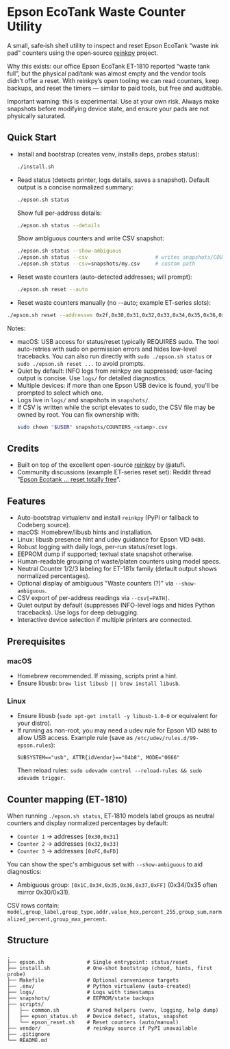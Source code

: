 # Epson EcoTank Waste Counter Utility

A small, safe‑ish shell utility to inspect and reset Epson EcoTank “waste ink pad” counters using the open‑source
[reinkpy](https://codeberg.org/atufi/reinkpy) project.

Why this exists: our office Epson EcoTank ET-1810 reported “waste tank full”, but the physical pad/tank was almost
empty and the vendor tools didn’t offer a reset. With reinkpy’s open tooling we can read counters, keep backups,
and reset the timers — similar to paid tools, but free and auditable.

Important warning: this is experimental. Use at your own risk. Always make snapshots before modifying device state,
and ensure your pads are not physically saturated.

## Quick Start 

- Install and bootstrap (creates venv, installs deps, probes status):
  ```bash
  ./install.sh
  ```
- Read status (detects printer, logs details, saves a snapshot). Default output is a concise normalized summary:
  ```bash
  ./epson.sh status
  ```
  Show full per-address details:
  ```bash
  ./epson.sh status --details
  ```
  Show ambiguous counters and write CSV snapshot:
  ```bash
  ./epson.sh status --show-ambiguous
  ./epson.sh status --csv                      # writes snapshots/COUNTERS_<stamp>.csv
  ./epson.sh status --csv=snapshots/my.csv     # custom path
  ```
- Reset waste counters (auto-detected addresses; will prompt):
  ```bash
  ./epson.sh reset --auto
  ```
 - Reset waste counters manually (no --auto; example ET-series slots):
  ```bash
  ./epson.sh reset --addresses 0x2f,0x30,0x31,0x32,0x33,0x34,0x35,0x36,0x37 --yes
  ```

Notes:
- macOS: USB access for status/reset typically REQUIRES sudo. The tool auto-retries with sudo on permission errors and hides low-level tracebacks. You can also run directly with `sudo ./epson.sh status` or `sudo ./epson.sh reset ...` to avoid prompts.
- Quiet by default: INFO logs from reinkpy are suppressed; user-facing output is concise. Use `logs/` for detailed diagnostics.
- Multiple devices: if more than one Epson USB device is found, you'll be prompted to select which one.
- Logs live in `logs/` and snapshots in `snapshots/`.
- If CSV is written while the script elevates to sudo, the CSV file may be owned by root. You can fix ownership with:
  ```bash
  sudo chown "$USER" snapshots/COUNTERS_<stamp>.csv
  ```

## Credits
- Built on top of the excellent open-source [reinkpy](https://codeberg.org/atufi/reinkpy) by @atufi.
- Community discussions (example ET-series reset set): Reddit thread “[Epson Ecotank ... reset totally free](https://www.reddit.com/r/printers/comments/18s9cfi/epson_ecotank_epson_et2720_ink_pad_reset_totally/)”.
 
 

## Features
- Auto-bootstrap virtualenv and install `reinkpy` (PyPI or fallback to Codeberg source).
- macOS: Homebrew/libusb hints and installation.
- Linux: libusb presence hint and udev guidance for Epson VID `04B8`.
- Robust logging with daily logs, per-run status/reset logs.
- EEPROM dump if supported; textual state snapshot otherwise.
- Human-readable grouping of waste/platen counters using model specs.
- Neutral Counter 1/2/3 labeling for ET-181x family (default output shows normalized percentages).
- Optional display of ambiguous "Waste counters (?)" via `--show-ambiguous`.
- CSV export of per-address readings via `--csv[=PATH]`.
 - Quiet output by default (suppresses INFO-level logs and hides Python tracebacks). Use logs for deep debugging.
 - Interactive device selection if multiple printers are connected.

## Prerequisites
### macOS
- Homebrew recommended. If missing, scripts print a hint.
- Ensure libusb: `brew list libusb || brew install libusb`.

### Linux
- Ensure libusb (`sudo apt-get install -y libusb-1.0-0` or equivalent for your distro).
- If running as non-root, you may need a udev rule for Epson VID `04B8` to allow USB access. Example rule (save as `/etc/udev/rules.d/99-epson.rules`):
  ```
  SUBSYSTEM=="usb", ATTR{idVendor}=="04b8", MODE="0666"
  ```
  Then reload rules: `sudo udevadm control --reload-rules && sudo udevadm trigger`.

 

## Counter mapping (ET‑1810)

When running `./epson.sh status`, ET‑1810 models label groups as neutral counters and display normalized percentages by default:

- `Counter 1` → addresses `[0x30,0x31]`
- `Counter 2` → addresses `[0x32,0x33]`
- `Counter 3` → addresses `[0xFC,0xFD]`

You can show the spec's ambiguous set with `--show-ambiguous` to aid diagnostics:

- Ambiguous group: `[0x1C,0x34,0x35,0x36,0x37,0xFF]` (0x34/0x35 often mirror 0x30/0x31).

CSV rows contain: `model,group_label,group_type,addr,value_hex,percent_255,group_sum,normalized_percent,group_max_percent`.

## Structure
```
.
├── epson.sh              # Single entrypoint: status/reset
├── install.sh            # One-shot bootstrap (chmod, hints, first probe)
├── Makefile              # Optional convenience targets
├── .env/                 # Python virtualenv (auto-created)
├── logs/                 # Logs with timestamps
├── snapshots/            # EEPROM/state backups
├── scripts/
│   ├── common.sh         # Shared helpers (venv, logging, help dump)
│   ├── epson_status.sh   # Device detect, status, snapshot
│   └── epson_reset.sh    # Reset counters (auto/manual)
├── vendor/               # reinkpy source if PyPI unavailable
├── .gitignore
└── README.md
```
